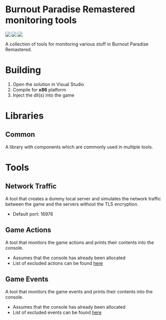 # Burnout Paradise Remastered monitoring tools

<img align="left" src="https://img.shields.io/badge/c++-%2300599C.svg?style=for-the-badge&logo=c%2B%2B&logoColor=white" />
<img align="left" src="https://img.shields.io/badge/Visual%20Studio-5C2D91.svg?style=for-the-badge&logo=visual-studio&logoColor=white" />
<img src="https://img.shields.io/badge/Windows-0078D6?style=for-the-badge&logo=windows&logoColor=white" />

A collection of tools for monitoring various stuff in Burnout Paradise Remastered.


# Building
1. Open the solution in Visual Studio
2. Compile for **x86** platform
3. Inject the dll(s) into the game


# Libraries
## Common
A library with components which are commonly used in multiple tools.


# Tools
## Network Traffic
A tool that creates a dummy local server and simulates the network traffic between the game and the servers without the TLS encryption.
- Default port: 16976
## Game Actions
A tool that monitors the game actions and prints their contents into the console.
- Assumes that the console has already been allocated
- List of excluded actions can be found [here](https://github.com/matty-ross/bpr-monitoring-tools/blob/main/tools/game-actions/src/GameActions.cpp#L8)
## Game Events
A tool that monitors the game events and prints their contents into the console.
- Assumes that the console has already been allocated
- List of excluded events can be found [here](https://github.com/matty-ross/bpr-monitoring-tools/blob/main/tools/game-events/src/GameEvents.cpp#L8)
